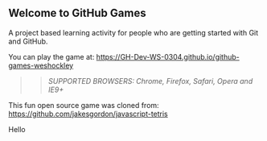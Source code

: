 ## Welcome to GitHub Games

A project based learning activity for people who are getting started with Git and GitHub.

You can play the game at: https://GH-Dev-WS-0304.github.io/github-games-weshockley

>> _*SUPPORTED BROWSERS*: Chrome, Firefox, Safari, Opera and IE9+_

This fun open source game was cloned from: https://github.com/jakesgordon/javascript-tetris

Hello
